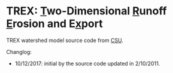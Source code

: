# TREX: <u>T</u>wo-Dimensional <u>R</u>unoff <u>E</u>rosion and E<u>x</u>port
TREX watershed model source code from [CSU](http://www.engr.colostate.edu/~pierre/ce_old/Projects/TREX%20Web%20Pages/TREX-Home.html).

Changlog:

+ 10/12/2017: initial by the source code updated in 2/10/2011.